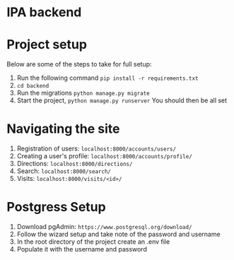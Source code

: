 # IPA backend
# Project setup
Below are some of the steps to take for full setup:
1. Run the following command ```pip install -r requirements.txt```
2. ```cd backend```
3. Run the migrations ```python manage.py migrate```
4. Start the project, ```python manage.py runserver```
You should then be all set
# Navigating the site
1. Registration of users: ```localhost:8000/accounts/users/```
2. Creating a user's profile: ```localhost:8000/accounts/profile/```
3. Directions: ```localhost:8000/directions/```
4. Search: ```localhost:8000/search/```
5. Visits: ```localhost:8000/visits/<id>/```

# Postgress Setup
1. Download pgAdmin: ```https://www.postgresql.org/download/```
2. Follow the wizard setup and take note of the password and username
3. In the root directory of the project create an .env file
4. Populate it with the username and password
